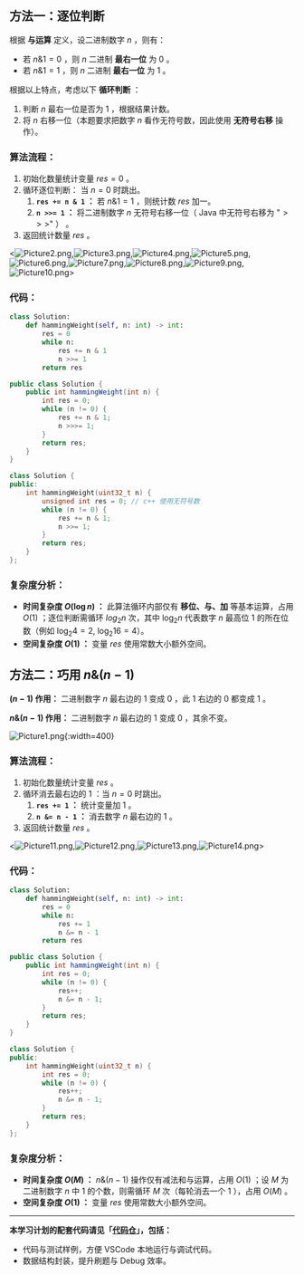 ## 方法一：逐位判断

根据 **与运算** 定义，设二进制数字 $n$ ，则有：

- 若 $n \& 1 = 0$ ，则 $n$ 二进制 **最右一位** 为 $0$ 。
- 若 $n \& 1 = 1$ ，则 $n$ 二进制 **最右一位** 为 $1$ 。

根据以上特点，考虑以下 **循环判断** ：

1. 判断 $n$ 最右一位是否为 $1$ ，根据结果计数。
2. 将 $n$ 右移一位（本题要求把数字 $n$ 看作无符号数，因此使用 **无符号右移** 操作）。

### 算法流程：

1. 初始化数量统计变量 $res = 0$ 。
2. 循环逐位判断： 当 $n = 0$ 时跳出。
   1. **`res += n & 1` ：** 若 $n \& 1 = 1$ ，则统计数 $res$ 加一。
   2. **`n >>= 1` ：** 将二进制数字 $n$ 无符号右移一位（ Java 中无符号右移为 "$>>>$" ） 。
3. 返回统计数量 $res$ 。

<![Picture2.png](https://pic.leetcode-cn.com/196a1e24f89c3291d8462f1a2bdab87dde8590d4c04d964d503db8dcaf5fda72-Picture2.png),![Picture3.png](https://pic.leetcode-cn.com/4f4d43ed85b87c9dba12e0b3f3f3a8760f90e8e23d33d19ebabb3ad3c8149897-Picture3.png),![Picture4.png](https://pic.leetcode-cn.com/8f054e5ba19053365563577f339343bb635591381b1d8c950624bd9390309c71-Picture4.png),![Picture5.png](https://pic.leetcode-cn.com/20f8471b079eaa94d0f09b7627c94e64f541b85f660d3f20b14fd2fa1e3b1f92-Picture5.png),![Picture6.png](https://pic.leetcode-cn.com/6312b1569a40d74174f0c31fcfb8cc9836e0c2ab6c0ade144ab74f009ae0560d-Picture6.png),![Picture7.png](https://pic.leetcode-cn.com/eee12d1995aa0aa24757dcb10e1c8829ef72f685aa3baad74bf001d9f8cd7e54-Picture7.png),![Picture8.png](https://pic.leetcode-cn.com/9f734c501f50afaaee0d9ea0fe3c42f3af68eaaff1c9c5563295bbe1ac2a3110-Picture8.png),![Picture9.png](https://pic.leetcode-cn.com/ad1934398b309e369cbaa83f21a88a672ae9025460a3c93ec94439574620e1de-Picture9.png),![Picture10.png](https://pic.leetcode-cn.com/aae3da9131792c0103f9b24b35abebadb30b47d92441c5927546036066e5614b-Picture10.png)>

### 代码：

```Python []
class Solution:
    def hammingWeight(self, n: int) -> int:
        res = 0
        while n:
            res += n & 1
            n >>= 1
        return res
```

```Java []
public class Solution {
    public int hammingWeight(int n) {
        int res = 0;
        while (n != 0) {
            res += n & 1;
            n >>>= 1;
        }
        return res;
    }
}
```

```C++ []
class Solution {
public:
    int hammingWeight(uint32_t n) {
        unsigned int res = 0; // c++ 使用无符号数
        while (n != 0) {
            res += n & 1;
            n >>= 1;
        }
        return res;
    }
};
```

### 复杂度分析：

- **时间复杂度 $O(\log n)$ ：** 此算法循环内部仅有 **移位、与、加** 等基本运算，占用 $O(1)$ ；逐位判断需循环 $log_2 n$ 次，其中 $\log_2 n$ 代表数字 $n$ 最高位 $1$ 的所在位数（例如 $\log_2 4 = 2$, $\log_2 16 = 4$）。
- **空间复杂度 $O(1)$ ：** 变量 $res$ 使用常数大小额外空间。

## 方法二：巧用 $n \& (n - 1)$

**$(n - 1)$ 作用：** 二进制数字 $n$ 最右边的 $1$ 变成 $0$ ，此 $1$ 右边的 $0$ 都变成 $1$ 。

**$n \& (n - 1)$ 作用：** 二进制数字 $n$ 最右边的 $1$ 变成 $0$ ，其余不变。

![Picture1.png](https://pic.leetcode-cn.com/f23d9ef4fcfd65d7fbe29e477cbf36110b2f34558020e8cff09a1e13c0275c43-Picture1.png){:width=400}

### 算法流程：

1. 初始化数量统计变量 $res$ 。
2. 循环消去最右边的 $1$ ：当 $n = 0$ 时跳出。
   1. **`res += 1` ：** 统计变量加 $1$ 。
   2. **`n &= n - 1` ：** 消去数字 $n$ 最右边的 $1$ 。
3. 返回统计数量 $res$ 。

<![Picture11.png](https://pic.leetcode-cn.com/d16a9a6cfdba918c655679373632afc8ddeaf9b64912aa1fbf7b57371736ccaa-Picture11.png),![Picture12.png](https://pic.leetcode-cn.com/a6c05d83742bdf0cc50f9e4f1cc05833b3fca1b33abad88cf82c30459964bfa1-Picture12.png),![Picture13.png](https://pic.leetcode-cn.com/19f7add30dac42e0785de28909579b0f961122cbfd673a44230b3a1c4fe89f80-Picture13.png),![Picture14.png](https://pic.leetcode-cn.com/016ca059d0eb893b9a5f1c0b3ff013ffbd42424f8cd0cc1f9a76624dcbd87c41-Picture14.png)>

### 代码：

```Python []
class Solution:
    def hammingWeight(self, n: int) -> int:
        res = 0
        while n:
            res += 1
            n &= n - 1
        return res
```

```Java []
public class Solution {
    public int hammingWeight(int n) {
        int res = 0;
        while (n != 0) {
            res++;
            n &= n - 1;
        }
        return res;
    }
}
```

```C++ []
class Solution {
public:
    int hammingWeight(uint32_t n) {
        int res = 0;
        while (n != 0) {
            res++;
            n &= n - 1;
        }
        return res;
    }
};
```

### 复杂度分析：

- **时间复杂度 $O(M)$ ：** $n \& (n - 1)$ 操作仅有减法和与运算，占用 $O(1)$ ；设 $M$ 为二进制数字 $n$ 中 $1$ 的个数，则需循环 $M$ 次（每轮消去一个 $1$ ），占用 $O(M)$ 。
- **空间复杂度 $O(1)$ ：** 变量 $res$ 使用常数大小额外空间。

---

**本学习计划的配套代码请见「[代码仓](https://github.com/krahets/selected-coding-interview)」，包括：**

- 代码与测试样例，方便 VSCode 本地运行与调试代码。
- 数据结构封装，提升刷题与 Debug 效率。
